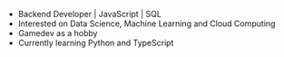 - Backend Developer | JavaScript | SQL
- Interested on Data Science, Machine Learning and Cloud Computing
- Gamedev as a hobby
- Currently learning Python and TypeScript
